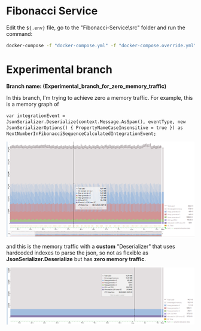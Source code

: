 # Fibonacci Service 

Edit the `${.env}` file, go to the "Fibonacci-Service\src" folder and run the command: 
```sh
docker-compose -f "docker-compose.yml" -f "docker-compose.override.yml" -p dockercompose7797495582345043695 --ansi never up -d
```

# Experimental branch
**Branch name: (Experimental_branch_for_zero_memory_traffic)**

In this branch, I'm trying to achieve zero a memory traffic.
For example, this is a memory graph of
```
var integrationEvent = JsonSerializer.Deserialize(context.Message.AsSpan(), eventType, new JsonSerializerOptions() { PropertyNameCaseInsensitive = true }) as NextNumberInFibonacciSequenceCalculatedIntegrationEvent;
```
![alt text](https://raw.githubusercontent.com/RFanil/Fibonacci/main/images/WithoutCustomDeserializer.png)

and this is the memory traffic with a **custom** "Deserializer" that uses hardcoded indexes to parse the json, so not as flexible as **JsonSerializer.Deserialize** but has **zero memory traffic**.

![alt text](https://raw.githubusercontent.com/RFanil/Fibonacci/main/images/WithCustomDeserializer.png)
